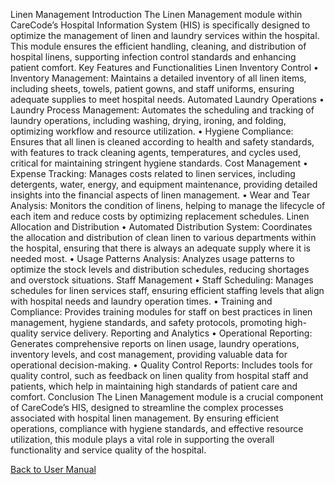 Linen Management
Introduction
The Linen Management module within CareCode’s Hospital Information System (HIS) is specifically designed to optimize the management of linen and laundry services within the hospital. This module ensures the efficient handling, cleaning, and distribution of hospital linens, supporting infection control standards and enhancing patient comfort.
Key Features and Functionalities
Linen Inventory Control
•	Inventory Management: Maintains a detailed inventory of all linen items, including sheets, towels, patient gowns, and staff uniforms, ensuring adequate supplies to meet hospital needs.
Automated Laundry Operations
•	Laundry Process Management: Automates the scheduling and tracking of laundry operations, including washing, drying, ironing, and folding, optimizing workflow and resource utilization.
•	Hygiene Compliance: Ensures that all linen is cleaned according to health and safety standards, with features to track cleaning agents, temperatures, and cycles used, critical for maintaining stringent hygiene standards.
Cost Management
•	Expense Tracking: Manages costs related to linen services, including detergents, water, energy, and equipment maintenance, providing detailed insights into the financial aspects of linen management.
•	Wear and Tear Analysis: Monitors the condition of linens, helping to manage the lifecycle of each item and reduce costs by optimizing replacement schedules.
Linen Allocation and Distribution
•	Automated Distribution System: Coordinates the allocation and distribution of clean linen to various departments within the hospital, ensuring that there is always an adequate supply where it is needed most.
•	Usage Patterns Analysis: Analyzes usage patterns to optimize the stock levels and distribution schedules, reducing shortages and overstock situations.
Staff Management
•	Staff Scheduling: Manages schedules for linen services staff, ensuring efficient staffing levels that align with hospital needs and laundry operation times.
•	Training and Compliance: Provides training modules for staff on best practices in linen management, hygiene standards, and safety protocols, promoting high-quality service delivery.
Reporting and Analytics
•	Operational Reporting: Generates comprehensive reports on linen usage, laundry operations, inventory levels, and cost management, providing valuable data for operational decision-making.
•	Quality Control Reports: Includes tools for quality control, such as feedback on linen quality from hospital staff and patients, which help in maintaining high standards of patient care and comfort.
Conclusion
The Linen Management module is a crucial component of CareCode’s HIS, designed to streamline the complex processes associated with hospital linen management. By ensuring efficient operations, compliance with hygiene standards, and effective resource utilization, this module plays a vital role in supporting the overall functionality and service quality of the hospital.



[Back to User Manual](https://github.com/hmislk/hmis/wiki/User-Manual)
